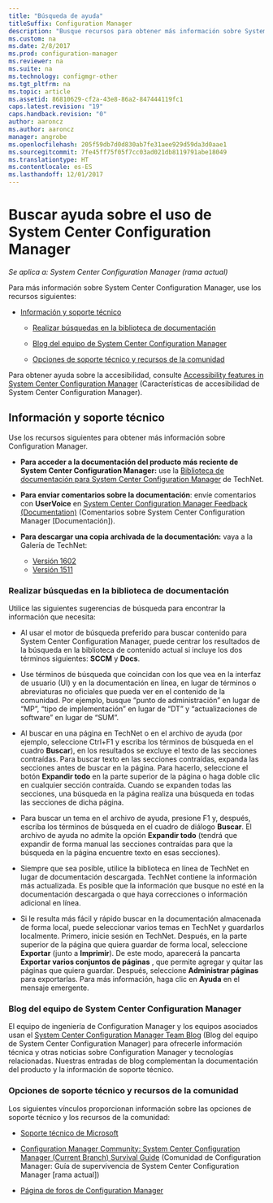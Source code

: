 ```yaml
---
title: "Búsqueda de ayuda"
titleSuffix: Configuration Manager
description: "Busque recursos para obtener más información sobre System Center Configuration Manager."
ms.custom: na
ms.date: 2/8/2017
ms.prod: configuration-manager
ms.reviewer: na
ms.suite: na
ms.technology: configmgr-other
ms.tgt_pltfrm: na
ms.topic: article
ms.assetid: 86810629-cf2a-43e8-86a2-847444119fc1
caps.latest.revision: "19"
caps.handback.revision: "0"
author: aaroncz
ms.author: aaroncz
manager: angrobe
ms.openlocfilehash: 205f59db7d0d830ab7fe31aee929d59da3d0aae1
ms.sourcegitcommit: 7fe45ff75f05f7cc03ad021db8119791abe18049
ms.translationtype: HT
ms.contentlocale: es-ES
ms.lasthandoff: 12/01/2017
---
```

# <a name="find-help-for-using-system-center-configuration-manager"></a>Buscar ayuda sobre el uso de System Center Configuration Manager

*Se aplica a: System Center Configuration Manager (rama actual)*

Para más información sobre System Center Configuration Manager, use los recursos siguientes:  

-   [Información y soporte técnico](#bkmk_Info)  

    -   [Realizar búsquedas en la biblioteca de documentación](#BKMK_SearchTips)  

    -   [Blog del equipo de System Center Configuration Manager](#BKMK_ProductGroupBlog)  
    -   [Opciones de soporte técnico y recursos de la comunidad](#BKMK_SupportOptions)

  Para obtener ayuda sobre la accesibilidad, consulte [Accessibility features in System Center Configuration Manager](../../core/understand/accessibility-features.md) (Características de accesibilidad de System Center Configuration Manager).

##  <a name="bkmk_Info"></a> Información y soporte técnico  
 Use los recursos siguientes para obtener más información sobre Configuration Manager.  

-   **Para acceder a la documentación del producto más reciente de System Center Configuration Manager:** use la [Biblioteca de documentación para System Center Configuration Manager](http://go.microsoft.com/fwlink/p/?LinkId=691974) de TechNet.

-   **Para enviar comentarios sobre la documentación**: envíe comentarios con **UserVoice** en [System Center Configuration Manager Feedback (Documentation)](https://configurationmanager.uservoice.com/forums/300492-ideas/category/112371-documentation) (Comentarios sobre System Center Configuration Manager [Documentación]).  

-   **Para descargar una copia archivada de la documentación:** vaya a la Galería de TechNet:

    - [Versión 1602](https://gallery.technet.microsoft.com/documentation-for-system-ea90eaf1)
    - [Versión 1511](https://gallery.technet.microsoft.com/documentation-for-system-ea90eaf1)

###  <a name="BKMK_SearchTips"></a> Realizar búsquedas en la biblioteca de documentación  
 Utilice las siguientes sugerencias de búsqueda para encontrar la información que necesita:  

-   Al usar el motor de búsqueda preferido para buscar contenido para System Center Configuration Manager, puede centrar los resultados de la búsqueda en la biblioteca de contenido actual si incluye los dos términos siguientes: **SCCM** y **Docs**.

-   Use términos de búsqueda que coincidan con los que vea en la interfaz de usuario (UI) y en la documentación en línea, en lugar de términos o abreviaturas no oficiales que pueda ver en el contenido de la comunidad. Por ejemplo, busque “punto de administración” en lugar de “MP”, “tipo de implementación” en lugar de “DT” y “actualizaciones de software” en lugar de “SUM”.  

-   Al buscar en una página en TechNet o en el archivo de ayuda (por ejemplo, seleccione Ctrl+F1 y escriba los términos de búsqueda en el cuadro **Buscar**), en los resultados se excluye el texto de las secciones contraídas. Para buscar texto en las secciones contraídas, expanda las secciones antes de buscar en la página. Para hacerlo, seleccione el botón **Expandir todo** en la parte superior de la página o haga doble clic en cualquier sección contraída. Cuando se expanden todas las secciones, una búsqueda en la página realiza una búsqueda en todas las secciones de dicha página.  

-   Para buscar un tema en el archivo de ayuda, presione F1 y, después, escriba los términos de búsqueda en el cuadro de diálogo **Buscar**. El archivo de ayuda no admite la opción **Expandir todo** (tendrá que expandir de forma manual las secciones contraídas para que la búsqueda en la página encuentre texto en esas secciones).  

-   Siempre que sea posible, utilice la biblioteca en línea de TechNet en lugar de documentación descargada. TechNet contiene la información más actualizada. Es posible que la información que busque no esté en la documentación descargada o que haya correcciones o información adicional en línea.  

-   Si le resulta más fácil y rápido buscar en la documentación almacenada de forma local, puede seleccionar varios temas en TechNet y guardarlos localmente. Primero, inicie sesión en TechNet. Después, en la parte superior de la página que quiera guardar de forma local, seleccione **Exportar** (junto a **Imprimir**). De este modo, aparecerá la pancarta **Exportar varios conjuntos de páginas** , que permite agregar y quitar las páginas que quiera guardar. Después, seleccione **Administrar páginas** para exportarlas. Para más información, haga clic en **Ayuda** en el mensaje emergente.  

###  <a name="BKMK_ProductGroupBlog"></a> Blog del equipo de System Center Configuration Manager  
 El equipo de ingeniería de Configuration Manager y los equipos asociados usan el [System Center Configuration Manager Team Blog](http://go.microsoft.com/fwlink/?LinkId=191941) (Blog del equipo de System Center Configuration Manager) para ofrecerle información técnica y otras noticias sobre Configuration Manager y tecnologías relacionadas. Nuestras entradas de blog complementan la documentación del producto y la información de soporte técnico.  

###  <a name="BKMK_SupportOptions"></a> Opciones de soporte técnico y recursos de la comunidad  
 Los siguientes vínculos proporcionan información sobre las opciones de soporte técnico y los recursos de la comunidad:  

-   [Soporte técnico de Microsoft](http://go.microsoft.com/fwlink/?LinkId=243064)  

-   [Configuration Manager Community: System Center Configuration Manager (Current Branch) Survival Guide](http://social.technet.microsoft.com/wiki/contents/articles/33035.system-center-configuration-manager-current-branch-survival-guide.aspx ) (Comunidad de Configuration Manager: Guía de supervivencia de System Center Configuration Manager [rama actual])  

-   [Página de foros de Configuration Manager](https://social.technet.microsoft.com/Forums/en-US/home?category=ConfigMgrCB)  
